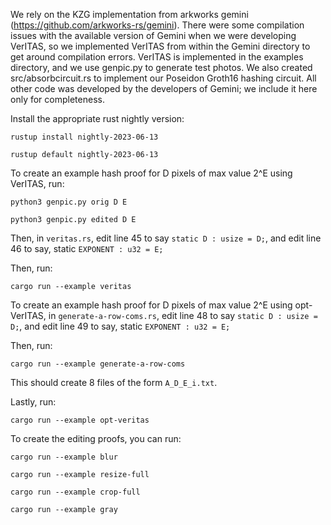 We rely on the KZG implementation from arkworks gemini (https://github.com/arkworks-rs/gemini). 
There were some compilation issues with the available version of Gemini when we were developing VerITAS,
so we implemented VerITAS from within the Gemini directory to get around compilation errors. VerITAS
is implemented in the examples directory, and we use genpic.py to generate test photos. We also created
src/absorbcircuit.rs to implement our Poseidon Groth16 hashing circuit. All other code was developed by 
the developers of Gemini; we include it here only for completeness.

Install the appropriate rust nightly version:

`rustup install nightly-2023-06-13`

`rustup default nightly-2023-06-13`


To create an example hash proof for D pixels of max value 2^E using VerITAS, run:

`python3 genpic.py orig D E`

`python3 genpic.py edited D E`

Then, in `veritas.rs`, edit line 45  to say `static D : usize = D;`, and edit line 46 to say, static 
`EXPONENT : u32 = E;`

Then, run:

`cargo run --example veritas`

To create an example hash proof for D pixels of max value 2^E using opt-VerITAS, in `generate-a-row-coms.rs`, 
edit line 48 to say `static D : usize = D;`, and edit line 49 to say, static `EXPONENT : u32 = E;`

Then, run:

`cargo run --example generate-a-row-coms`

This should create 8 files of the form `A_D_E_i.txt`.

Lastly, run: 

`cargo run --example opt-veritas`

To create the editing proofs, you can run:

`cargo run --example blur`

`cargo run --example resize-full`

`cargo run --example crop-full`

`cargo run --example gray`
